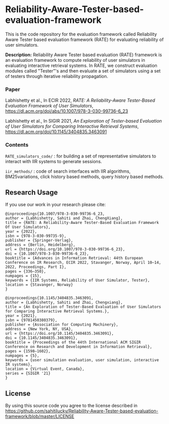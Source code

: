 # Reliability-Aware-Tester-based-evaluation-framework

This is the code repository for the evaluation framework called Reliability Aware Tester based evaluation framework (RATE) for evaluating reliability of user simulators.

**Description:** Reliability Aware Tester based evaluation (RATE) framework is an evaluation framework to compute reliability of user simulators in evaluating interactive retrieval systems. In RATE, we construct evaluation modules called "Tester"'s and then evaluate a set of simulators using a set of testers through iterative reliability propagation.


### Paper

Labhishetty et al., In ECIR 2022, _RATE: A Reliability-Aware Tester-Based Evaluation Framework of User Simulators_, https://dl.acm.org/doi/abs/10.1007/978-3-030-99736-6_23

Labhishetty et al., In SIGIR 2021, _An Exploration of Tester-based Evaluation of User Simulators for Comparing Interactive Retrieval Systems_, https://dl.acm.org/doi/10.1145/3404835.3463091


### Contents

`RATE_simulators_code/` : for building a set of representative simulators to interact with IIR systems to generate sessions. 

`iir_methods/` : code of search interfaces with IIR algorithms, BM25variations, click history based methods, query history based methods.


## Research Usage

If you use our work in your research please cite:

```
@inproceedings{10.1007/978-3-030-99736-6_23,
author = {Labhishetty, Sahiti and Zhai, ChengXiang},
title = {RATE: A Reliability-Aware Tester-Based Evaluation Framework Of User Simulators},
year = {2022},
isbn = {978-3-030-99735-9},
publisher = {Springer-Verlag},
address = {Berlin, Heidelberg},
url = {https://doi.org/10.1007/978-3-030-99736-6_23},
doi = {10.1007/978-3-030-99736-6_23},
booktitle = {Advances in Information Retrieval: 44th European Conference on IR Research, ECIR 2022, Stavanger, Norway, April 10–14, 2022, Proceedings, Part I},
pages = {336–350},
numpages = {15},
keywords = {IIR Systems, Reliability of User Simulator, Tester},
location = {Stavanger, Norway}
}

@inproceedings{10.1145/3404835.3463091,
author = {Labhishetty, Sahiti and Zhai, Chengxiang},
title = {An Exploration of Tester-Based Evaluation of User Simulators for Comparing Interactive Retrieval Systems.},
year = {2021},
isbn = {9781450380379},
publisher = {Association for Computing Machinery},
address = {New York, NY, USA},
url = {https://doi.org/10.1145/3404835.3463091},
doi = {10.1145/3404835.3463091},
booktitle = {Proceedings of the 44th International ACM SIGIR Conference on Research and Development in Information Retrieval},
pages = {1598–1602},
numpages = {5},
keywords = {user simulation evaluation, user simulation, interactive IR systems},
location = {Virtual Event, Canada},
series = {SIGIR '21}
}

```

## License

By using this source code you agree to the license described in https://github.com/sahitilucky/Reliability-Aware-Tester-based-evaluation-framework/blob/master/LICENSE




